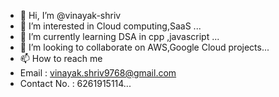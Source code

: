 - 👋 Hi, I’m @vinayak-shriv
- 👀 I’m interested in Cloud computing,SaaS ...
- 🌱 I’m currently learning DSA in cpp ,javascript ...
- 💞️ I’m looking to collaborate on AWS,Google Cloud projects...
- 📫 How to reach me
- Email : vinayak.shriv9768@gmail.com
- Contact No. : 6261915114...


<!---
vinayak-shriv/vinayak-shriv is a ✨ special ✨ repository because its `README.md` (this file) appears on your GitHub profile.
You can click the Preview link to take a look at your changes.
--->
